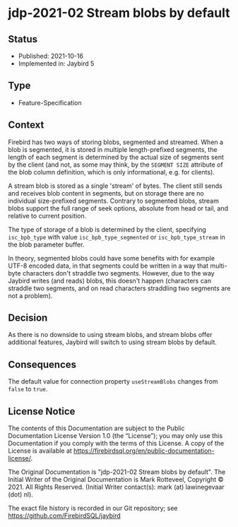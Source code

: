 <!--
SPDX-FileCopyrightText: Copyright 2021 Mark Rotteveel
SPDX-License-Identifier: LicenseRef-PDL-1.0
-->
# jdp-2021-02 Stream blobs by default

## Status

- Published: 2021-10-16
- Implemented in: Jaybird 5

## Type

- Feature-Specification

## Context

Firebird has two ways of storing blobs, segmented and streamed. When a blob is
segmented, it is stored in multiple length-prefixed segments, the length of each
segment is determined by the actual size of segments sent by the client (and
not, as some may think, by the `SEGMENT SIZE` attribute of the blob column
definition, which is only informational, e.g. for clients).

A stream blob is stored as a single 'stream' of bytes. The client still sends
and receives blob content in segments, but on storage there are no individual
size-prefixed segments. Contrary to segmented blobs, stream blobs support the
full range of seek options, absolute from head or tail, and relative to current
position.

The type of storage of a blob is determined by the client, specifying
`isc_bpb_type` with value `isc_bpb_type_segmented` or `isc_bpb_type_stream` in
the blob parameter buffer.

In theory, segmented blobs could have some benefits with for example UTF-8
encoded data, in that segments could be written in a way that multi-byte
characters don't straddle two segments. However, due to the way Jaybird writes
(and reads) blobs, this doesn't happen (characters can straddle two segments,
and on read characters straddling two segments are not a problem).

## Decision

As there is no downside to using stream blobs, and stream blobs offer additional
features, Jaybird will switch to using stream blobs by default.

## Consequences

The default value for connection property `useStreamBlobs` changes from `false`
to `true`.

## License Notice

The contents of this Documentation are subject to the Public Documentation
License Version 1.0 (the “License”); you may only use this Documentation if you
comply with the terms of this License. A copy of the License is available at
<https://firebirdsql.org/en/public-documentation-license/>.

The Original Documentation is "jdp-2021-02 Stream blobs by default".
The Initial Writer of the Original Documentation is Mark Rotteveel,
Copyright © 2021. All Rights Reserved. (Initial Writer contact(s):
mark (at) lawinegevaar (dot) nl).

<!--
Contributor(s): ______________________________________.
Portions created by ______ are Copyright © _________ [Insert year(s)]. All Rights Reserved.
(Contributor contact(s): ________________ [Insert hyperlink/alias]).
-->

The exact file history is recorded in our Git repository; see
<https://github.com/FirebirdSQL/jaybird>
